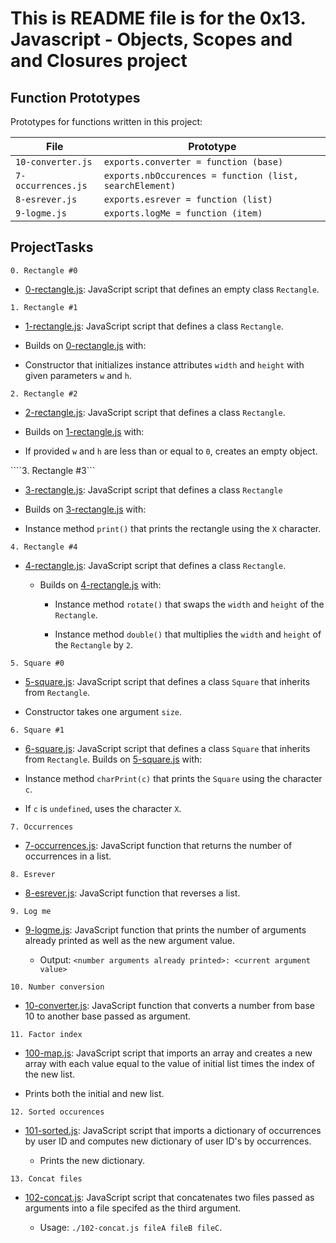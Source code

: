 # This is README file is for the 0x13. Javascript - Objects, Scopes and and Closures project

## Function Prototypes

Prototypes for functions written in this project:

| File               | Prototype                                               |
| ------------------ | ------------------------------------------------------- |
| `10-converter.js`  | `exports.converter = function (base)`                   |
| `7-occurrences.js` | `exports.nbOccurences = function (list, searchElement)` |
| `8-esrever.js`     | `exports.esrever = function (list)`                     |
| `9-logme.js`       | `exports.logMe = function (item)`                       |

## ProjectTasks

```0. Rectangle #0```

* [0-rectangle.js](./0-rectangle.js): JavaScript script that defines an empty class `Rectangle`.

```1. Rectangle #1```

* [1-rectangle.js](./1-rectangle.js): JavaScript script that defines a class `Rectangle`.

* Builds on [0-rectangle.js](./0-rectangle.js) with:

* Constructor that initializes instance attributes `width` and `height` with given parameters `w` and `h`.

```2. Rectangle #2```

* [2-rectangle.js](./2-rectangle.js): JavaScript script that defines a class `Rectangle`.

* Builds on [1-rectangle.js](./1-rectangle.js) with:

* If provided `w` and `h` are less than or equal to `0`, creates an empty object.

````3. Rectangle #3```

* [3-rectangle.js](./3-rectangle.js): JavaScript script that defines a class `Rectangle`

* Builds on [3-rectangle.js](./3-rectangle.js) with:

* Instance method `print()` that prints the rectangle using the `X` character.

```4. Rectangle #4```

* [4-rectangle.js](./4-rectangle.js): JavaScript script that defines a class `Rectangle`.

  * Builds on [4-rectangle.js](./4-rectangle.js) with:

    * Instance method `rotate()` that swaps the `width` and `height` of the `Rectangle`.

    * Instance method `double()` that multiplies the `width` and `height` of the `Rectangle` by `2`.

```5. Square #0```

* [5-square.js](./5-square.js): JavaScript script that defines a class `Square` that inherits from `Rectangle`.

* Constructor takes one argument `size`.

```6. Square #1```

* [6-square.js](./6-square.js): JavaScript script that defines a class `Square` that inherits from `Rectangle`. Builds on [5-square.js](./5-square.js) with:

* Instance method `charPrint(c)` that prints the `Square` using the character `c`.

* If `c` is `undefined`, uses the character `X`.

```7. Occurrences```

* [7-occurrences.js](./7-occurrences.js): JavaScript function that returns the number of occurrences in a list.

```8. Esrever```

* [8-esrever.js](./8-esrever.js): JavaScript function that reverses a list.

```9. Log me```

* [9-logme.js](./9-logme.js): JavaScript function that prints the number of arguments already printed as well as the new argument value.
  
  * Output: `<number arguments already printed>: <current argument value>`

```10. Number conversion```

* [10-converter.js](./10-converter.js): JavaScript function that converts a number from base 10 to another base passed as argument.

```11. Factor index```

* [100-map.js](./100-map.js): JavaScript script that imports an array and creates a new array with each value equal to the value of initial list times the index of the new list.

* Prints both the initial and new list.

```12. Sorted occurences```

* [101-sorted.js](./101-sorted.js): JavaScript script that imports a dictionary of occurrences by user ID and computes new dictionary of user ID's by occurrences.

  * Prints the new dictionary.

```13. Concat files```

* [102-concat.js](./102-concat.js): JavaScript script that concatenates two files passed as arguments into a file specifed as the third argument.

  * Usage: `./102-concat.js fileA fileB fileC`.
